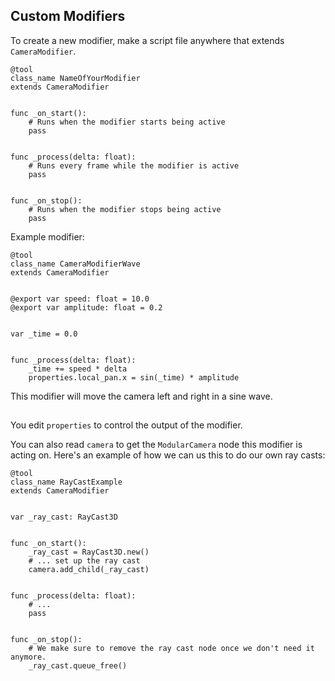 ## Custom Modifiers

To create a new modifier, make a script file anywhere that extends `CameraModifier`.

```gdscript
@tool
class_name NameOfYourModifier
extends CameraModifier


func _on_start():
	# Runs when the modifier starts being active
	pass


func _process(delta: float):
	# Runs every frame while the modifier is active
	pass


func _on_stop():
	# Runs when the modifier stops being active
	pass
```

Example modifier:

```gdscript
@tool
class_name CameraModifierWave
extends CameraModifier


@export var speed: float = 10.0
@export var amplitude: float = 0.2


var _time = 0.0


func _process(delta: float):
	_time += speed * delta
	properties.local_pan.x = sin(_time) * amplitude
```

This modifier will move the camera left and right in a sine wave.

##

You edit `properties` to control the output of the modifier.

You can also read `camera` to get the `ModularCamera` node this modifier is acting on. Here's an example of how we can us this to do our own ray casts:
```gdscript
@tool
class_name RayCastExample
extends CameraModifier


var _ray_cast: RayCast3D


func _on_start():
	_ray_cast = RayCast3D.new()
	# ... set up the ray cast
	camera.add_child(_ray_cast)


func _process(delta: float):
	# ...
	pass


func _on_stop():
	# We make sure to remove the ray cast node once we don't need it anymore.
	_ray_cast.queue_free()
```
